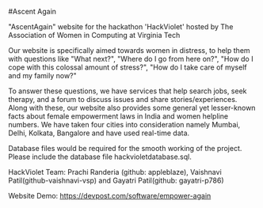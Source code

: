 #Ascent Again

"AscentAgain" website for the hackathon 'HackViolet' hosted by The Association of Women in Computing at Virginia Tech

Our website is specifically aimed towards women in distress, to help them with questions like "What next?", "Where do I go from here on?", "How do I cope with this colossal amount of stress?", "How do I take care of myself and my family now?"

To answer these questions, we have services that help search jobs, seek therapy, and a forum to discuss issues and share stories/experiences. Along with these, our website also provides some general yet lesser-known facts about female empowerment laws in India and women helpline numbers. We have taken four cities into consideration namely Mumbai, Delhi, Kolkata, Bangalore and have used real-time data.

Database files would be required for the smooth working of the project. Please include the database file hackvioletdatabase.sql.

HackViolet Team: Prachi Randeria (github: appleblaze), Vaishnavi Patil(github-vaishnavi-vsp) and Gayatri Patil(github: gayatri-p786)

Website Demo: https://devpost.com/software/empower-again
